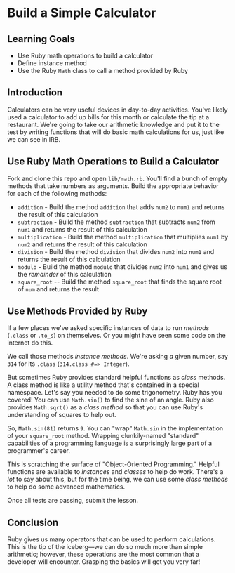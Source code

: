 # Build a Simple Calculator

## Learning Goals

- Use Ruby math operations to build a calculator
- Define instance method
- Use the Ruby `Math` class to call a method provided by Ruby

## Introduction

Calculators can be very useful devices in day-to-day activities. You've likely
used a calculator to add up bills for this month or calculate the tip at a
restaurant. We're going to take our arithmetic knowledge and put it to the test
by writing functions that will do basic math calculations for us, just like we
can see in IRB.

## Use Ruby Math Operations to Build a Calculator

Fork and clone this repo and open `lib/math.rb`. You'll find a bunch of empty
methods that take numbers as arguments. Build the appropriate behavior for each
of the following methods:

- `addition` - Build the method `addition` that adds `num2` to `num1` and returns the result of this calculation
- `subtraction` - Build the method `subtraction` that subtracts `num2` from
  `num1` and returns the result of this calculation 
- `multiplication` - Build the method `multiplication` that multiplies `num1`
  by `num2` and returns the result of this calculation
- `division` - Build the method `division` that divides `num2` into `num1` and returns the result of this calculation
- `modulo` - Build the method `modulo` that divides `num2` into `num1` and gives
  us the _remainder_ of this calculation
- `square_root` -- Build the method `square_root` that finds the square root of
  `num` and returns the result

## Use Methods Provided by Ruby

If a few places we've asked specific instances of data to run _methods_
(`.class` or `.to_s`) on themselves. Or you might have seen some code on
the internet do this.

We call those methods _instance methods_. We're asking _a_ given number, say `314` for
its `.class` (`314.class #=> Integer`).

But sometimes Ruby provides standard helpful functions as _class_ methods. A
class method is like a utility method that's contained in a special namespace.
Let's say you needed to do some trigonometry. Ruby has you covered! You can use
`Math.sin()` to find the sine of an angle. Ruby also provides `Math.sqrt()` as a
_class method_ so that you can use Ruby's understanding of squares to help out.

So, `Math.sin(81)` returns `9`. You can "wrap" `Math.sin` in the implementation
of your `square_root` method. Wrapping clunkily-named "standard" capabilities
of a programming language is a surprisingly large part of a programmer's career.

This is scratching the surface of "Object-Oriented Programming." Helpful
functions are available to _instances_ and _classes_ to help do work. There's a
_lot_ to say about this, but for the time being, we can use some _class
methods_ to help do some advanced mathematics.

Once all tests are passing, submit the lesson.

## Conclusion

Ruby gives us many operators that can be used to perform calculations. This is
the tip of the iceberg—we can do so much more than simple arithmetic; however,
these operations are the most common that a developer will encounter. Grasping
the basics will get you very far!
